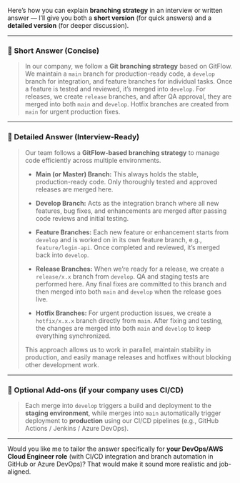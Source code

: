 Here’s how you can explain **branching strategy** in an interview or written answer — I’ll give you both a **short version** (for quick answers) and a **detailed version** (for deeper discussion).

---

### 🔹 Short Answer (Concise)

> In our company, we follow a **Git branching strategy** based on GitFlow. We maintain a `main` branch for production-ready code, a `develop` branch for integration, and feature branches for individual tasks. Once a feature is tested and reviewed, it’s merged into `develop`. For releases, we create `release` branches, and after QA approval, they are merged into both `main` and `develop`. Hotfix branches are created from `main` for urgent production fixes.

---

### 🔹 Detailed Answer (Interview-Ready)

> Our team follows a **GitFlow-based branching strategy** to manage code efficiently across multiple environments.
>
> * **Main (or Master) Branch:** This always holds the stable, production-ready code. Only thoroughly tested and approved releases are merged here.
>
> * **Develop Branch:** Acts as the integration branch where all new features, bug fixes, and enhancements are merged after passing code reviews and initial testing.
>
> * **Feature Branches:** Each new feature or enhancement starts from `develop` and is worked on in its own feature branch, e.g., `feature/login-api`. Once completed and reviewed, it’s merged back into `develop`.
>
> * **Release Branches:** When we’re ready for a release, we create a `release/x.x` branch from `develop`. QA and staging tests are performed here. Any final fixes are committed to this branch and then merged into both `main` and `develop` when the release goes live.
>
> * **Hotfix Branches:** For urgent production issues, we create a `hotfix/x.x.x` branch directly from `main`. After fixing and testing, the changes are merged into both `main` and `develop` to keep everything synchronized.
>
> This approach allows us to work in parallel, maintain stability in production, and easily manage releases and hotfixes without blocking other development work.

---

### 🔹 Optional Add-ons (if your company uses CI/CD)

> Each merge into `develop` triggers a build and deployment to the **staging environment**, while merges into `main` automatically trigger deployment to **production** using our CI/CD pipelines (e.g., GitHub Actions / Jenkins / Azure DevOps).

---

Would you like me to tailor the answer specifically for **your DevOps/AWS Cloud Engineer role** (with CI/CD integration and branch automation in GitHub or Azure DevOps)? That would make it sound more realistic and job-aligned.
